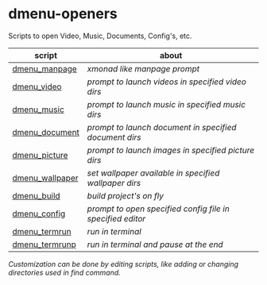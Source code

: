 # dmenu-openers
Scripts to open Video, Music, Documents, Config's, etc.


| script                                                                                    | about                                                  |
|-------------------------------------------------------------------------------------------|--------------------------------------------------------|
| [dmenu_manpage](https://github.com/DarkSamus669/dmenu-openers/raw/main/dmenu_manpage)     | _xmonad like manpage prompt_
| [dmenu_video](https://github.com/DarkSamus669/dmenu-openers/raw/main/dmenu_video)         | _prompt to launch videos in specified video dirs_
| [dmenu_music](https://github.com/DarkSamus669/dmenu-openers/raw/main/dmenu_music)         | _prompt to launch music in specified music dirs_
| [dmenu_document](https://github.com/DarkSamus669/dmenu-openers/raw/main/dmenu_document)   | _prompt to launch document in specified document dirs_
| [dmenu_picture](https://github.com/DarkSamus669/dmenu-openers/raw/main/dmenu_picture)     | _prompt to launch images in specified picture dirs_
| [dmenu_wallpaper](https://github.com/DarkSamus669/dmenu-openers/raw/main/dmenu_wallpaper) | _set wallpaper available in specified wallpaper dirs_
| [dmenu_build](https://github.com/DarkSamus669/dmenu-openers/raw/main/dmenu_build)         | _build project's on fly_
| [dmenu_config](https://github.com/DarkSamus669/dmenu-openers/raw/main/dmenu_config)       | _prompt to open specified config file in specified editor_
| [dmenu_termrun](https://github.com/DarkSamus669/dmenu-openers/raw/main/dmenu_termrun)     | _run in terminal_
| [dmenu_termrunp](https://github.com/DarkSamus669/dmenu-openers/raw/main/dmenu_termrunp)   | _run in terminal and pause at the end_


_Customization can be done by editing scripts, like adding or changing directories used in find command._
